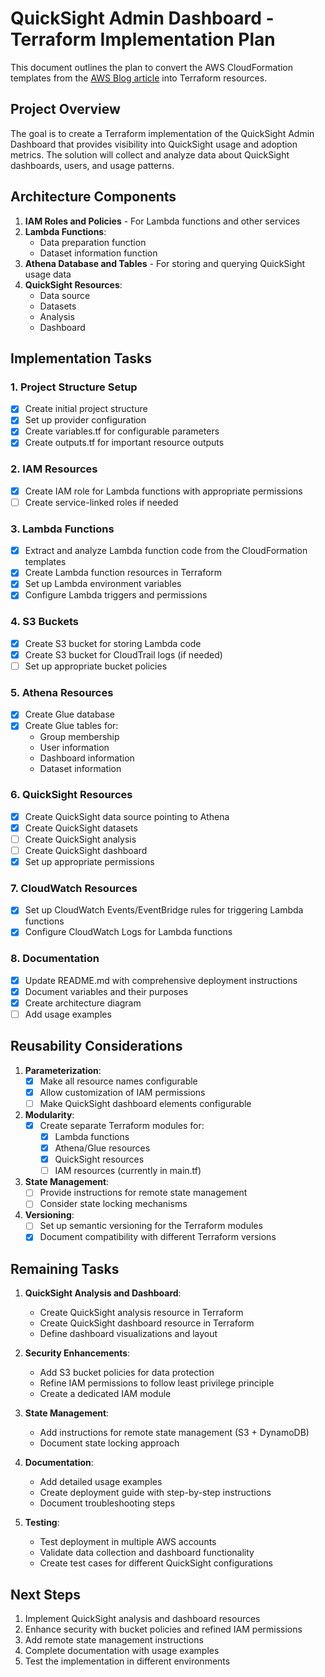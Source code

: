 # QuickSight Admin Dashboard - Terraform Implementation Plan

This document outlines the plan to convert the AWS CloudFormation templates from the [AWS Blog article](https://aws.amazon.com/blogs/business-intelligence/measure-the-adoption-of-your-amazon-quicksight-dashboards-and-view-your-bi-portfolio-in-a-single-pane-of-glass/) into Terraform resources.

## Project Overview

The goal is to create a Terraform implementation of the QuickSight Admin Dashboard that provides visibility into QuickSight usage and adoption metrics. The solution will collect and analyze data about QuickSight dashboards, users, and usage patterns.

## Architecture Components

1. **IAM Roles and Policies** - For Lambda functions and other services
2. **Lambda Functions**:
   - Data preparation function
   - Dataset information function
3. **Athena Database and Tables** - For storing and querying QuickSight usage data
4. **QuickSight Resources**:
   - Data source
   - Datasets
   - Analysis
   - Dashboard

## Implementation Tasks

### 1. Project Structure Setup
- [x] Create initial project structure
- [x] Set up provider configuration
- [x] Create variables.tf for configurable parameters
- [x] Create outputs.tf for important resource outputs

### 2. IAM Resources
- [x] Create IAM role for Lambda functions with appropriate permissions
- [ ] Create service-linked roles if needed

### 3. Lambda Functions
- [x] Extract and analyze Lambda function code from the CloudFormation templates
- [x] Create Lambda function resources in Terraform
- [x] Set up Lambda environment variables
- [x] Configure Lambda triggers and permissions

### 4. S3 Buckets
- [x] Create S3 bucket for storing Lambda code
- [x] Create S3 bucket for CloudTrail logs (if needed)
- [ ] Set up appropriate bucket policies

### 5. Athena Resources
- [x] Create Glue database
- [x] Create Glue tables for:
  - Group membership
  - User information
  - Dashboard information
  - Dataset information

### 6. QuickSight Resources
- [x] Create QuickSight data source pointing to Athena
- [x] Create QuickSight datasets
- [ ] Create QuickSight analysis
- [ ] Create QuickSight dashboard
- [x] Set up appropriate permissions

### 7. CloudWatch Resources
- [x] Set up CloudWatch Events/EventBridge rules for triggering Lambda functions
- [x] Configure CloudWatch Logs for Lambda functions

### 8. Documentation
- [x] Update README.md with comprehensive deployment instructions
- [x] Document variables and their purposes
- [x] Create architecture diagram
- [ ] Add usage examples

## Reusability Considerations

1. **Parameterization**:
   - [x] Make all resource names configurable
   - [x] Allow customization of IAM permissions
   - [ ] Make QuickSight dashboard elements configurable

2. **Modularity**:
   - [x] Create separate Terraform modules for:
     - [x] Lambda functions
     - [x] Athena/Glue resources
     - [x] QuickSight resources
     - [ ] IAM resources (currently in main.tf)

3. **State Management**:
   - [ ] Provide instructions for remote state management
   - [ ] Consider state locking mechanisms

4. **Versioning**:
   - [ ] Set up semantic versioning for the Terraform modules
   - [x] Document compatibility with different Terraform versions

## Remaining Tasks

1. **QuickSight Analysis and Dashboard**:
   - Create QuickSight analysis resource in Terraform
   - Create QuickSight dashboard resource in Terraform
   - Define dashboard visualizations and layout

2. **Security Enhancements**:
   - Add S3 bucket policies for data protection
   - Refine IAM permissions to follow least privilege principle
   - Create a dedicated IAM module

3. **State Management**:
   - Add instructions for remote state management (S3 + DynamoDB)
   - Document state locking approach

4. **Documentation**:
   - Add detailed usage examples
   - Create deployment guide with step-by-step instructions
   - Document troubleshooting steps

5. **Testing**:
   - Test deployment in multiple AWS accounts
   - Validate data collection and dashboard functionality
   - Create test cases for different QuickSight configurations

## Next Steps

1. Implement QuickSight analysis and dashboard resources
2. Enhance security with bucket policies and refined IAM permissions
3. Add remote state management instructions
4. Complete documentation with usage examples
5. Test the implementation in different environments